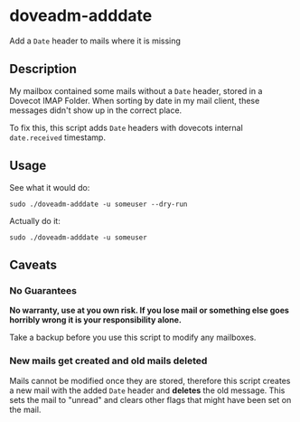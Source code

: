 # doveadm-adddate

Add a `Date` header to mails where it is missing

## Description

My mailbox contained some mails without a `Date` header, stored in a Dovecot IMAP Folder.
When sorting by date in my mail client, these messages didn't show up in the correct place.

To fix this, this script adds `Date` headers with dovecots internal `date.received`
timestamp.

## Usage

See what it would do:
```
sudo ./doveadm-adddate -u someuser --dry-run
```

Actually do it:
```
sudo ./doveadm-adddate -u someuser
```

## Caveats

### No Guarantees

**No warranty, use at you own risk. If you lose mail or something else goes horribly
wrong it is your responsibility alone.**

Take a backup before you use this script to modify any mailboxes.

### New mails get created and old mails deleted

Mails cannot be modified once they are stored, therefore this script creates a new mail
with the added `Date` header and **deletes** the old message. This sets the mail to "unread"
and clears other flags that might have been set on the mail.
